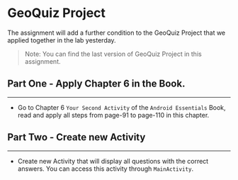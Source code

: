 # GeoQuiz Project
The assignment will add a further condition to the GeoQuiz Project that we applied together in the lab yesterday. 
> Note: You can find the last version of GeoQuiz Project in this assignment. 

## Part One - Apply Chapter 6 in the Book.
---
- Go to Chapter 6 `Your Second Activity` of the `Android Essentials` Book, read and apply all steps
from page-91 to page-110 in this chapter.

## Part Two - Create new Activity
---
- Create new Activity that will display all questions with the correct answers.
 You can access this activity through `MainActivity`.
